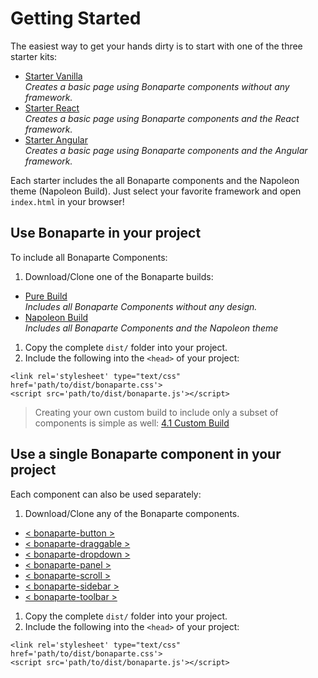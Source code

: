 # Getting Started

The easiest way to get your hands dirty is to start with one of the three starter kits:

* [Starter Vanilla](http://github.com/bonaparte/starter-vanilla)<br>*Creates a basic page using Bonaparte components without any framework.*
* [Starter React](http://github.com/bonaparte/starter-react)<br>*Creates a basic page using Bonaparte components and the React framework.*
* [Starter Angular](http://github.com/bonaparte/starter-angular)<br>*Creates a basic page using Bonaparte components and the Angular framework.*

Each starter includes the all Bonaparte components and the Napoleon theme (Napoleon Build).
Just select your favorite framework and open `index.html` in your browser!

## Use Bonaparte in your project
To include all Bonaparte Components:

1. Download/Clone one of the Bonaparte builds:
 * [Pure Build](http://github.com/bonaparte/build-pure)<br>*Includes all Bonaparte Components without any design.*
 * [Napoleon Build](http://github.com/bonaparte/build-napoleon)<br>*Includes all Bonaparte Components and the Napoleon theme*
1. Copy the complete `dist/` folder into your project.
2. Include the following into the `<head>` of your project: 
```
<link rel='stylesheet' type="text/css" href='path/to/dist/bonaparte.css'>
<script src='path/to/dist/bonaparte.js'></script>
```

> Creating your own custom build to include only a subset of components is simple as well: [4.1 Custom Build](advanced/custom-build.md)

## Use a single Bonaparte component in your project
Each component can also be used separately:

1. Download/Clone any of the Bonaparte components.
  - [< bonaparte-button >](https://github.com/bonaparte/bonaparte-button)
  - [< bonaparte-draggable >](https://github.com/bonaparte/bonaparte-draggable)
  - [< bonaparte-dropdown >](https://github.com/bonaparte/bonaparte-dropdown)
  - [< bonaparte-panel >](https://github.com/bonaparte/bonaparte-panel)
  - [< bonaparte-scroll  >](https://github.com/bonaparte/bonaparte-scroll)
  - [< bonaparte-sidebar  >](https://github.com/bonaparte/bonaparte-sidebar)
  - [< bonaparte-toolbar  >](https://github.com/bonaparte/bonaparte-toolbar)
1. Copy the complete `dist/` folder into your project.
2. Include the following into the `<head>` of your project:  
```
<link rel='stylesheet' type="text/css" href='path/to/dist/bonaparte.css'>
<script src='path/to/dist/bonaparte.js'></script>
```